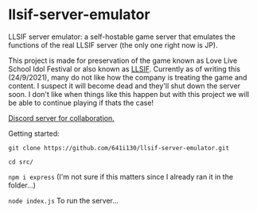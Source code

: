 # llsif-server-emulator
LLSIF server emulator: a self-hostable game server that emulates the functions of the real LLSIF server (the only one right now is JP).

This project is made for preservation of the game known as Love Live School Idol Festival or also known as [LLSIF](https://play.google.com/store/apps/details?id=klb.android.lovelive_en). Currently as of writing this (24/9/2021), many do not like how the company is treating the game and content. I suspect it will become dead and they'll shut down the server soon. I don't like when things like this happen but with this project we will be able to continue playing if thats the case!

[Discord server for collaboration.](https://discord.gg/aKUh3x5rDR)

Getting started:

`git clone https://github.com/641i130/llsif-server-emulator.git`

`cd src/`

`npm i express` (I'm not sure if this matters since I already ran it in the folder...)

`node index.js` To run the server...
